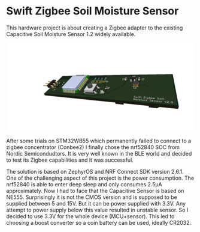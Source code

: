 # Swift Zigbee Soil Moisture Sensor

This hardware project is about creating a Zigbee adapter to the existing Capacitive Soil Moisture Sensor 1.2 widely available.

![Hw illustration](doc/Hardware3D.png "Hardware")

After some trials on STM32WB55 which permanently failed to connect to a zigbee concentrator (Conbee2) I finally chose the nrf52840 SOC from Nordic Semicondudtors. It is very well known in the BLE world and decided to test its Zigbee capabilities and it was successful.

The solution is based on ZephyrOS and NRF Connect SDK version 2.6.1. One of the challenging aspect of this project is the power consumption. The nrf52840 is able to enter deep sleep and only consumes 2.5µA approximately. Now I had to face that the Capacitive Sensor is based on NE555. Surprisingly it is not the CMOS version and is supposed to be supplied between 5 and 15V. But it can be power supplied with 3.3V. Any attempt to power supply below this value resulted in unstable sensor. So I decided to use 3.3V for the whole device (MCU+sensor). This led to choosing a boost converter so a coin battery can be used, ideally CR2032.
